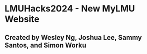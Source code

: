 # LMUHacks2024 - New MyLMU Website
## Created by Wesley Ng, Joshua Lee, Sammy Santos, and Simon Worku

